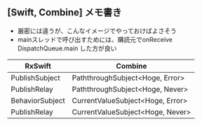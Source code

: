 ## [Swift, Combine] メモ書き

- 厳密には違うが、こんなイメージでやっておけばよさそう
- mainスレッドで呼び出すためには、購読元でonReceive DispatchQueue.main した方が良い

|RxSwift|Combine|
|---|---|
|PublishSubject<Hoge>|PaththroughSubject<Hoge, Error>|
|PublishRelay<Hoge>|PaththroughSubject<Hoge, Never>|
|BehaviorSubject<Hoge>|CurrentValueSubject<Hoge, Error>|
|PublishRelay<Hoge>|CurrentValueSubject<Hoge, Never>|
